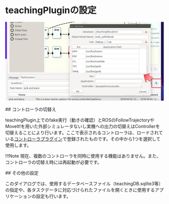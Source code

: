 # teachingPluginの設定

![teachingPluginの設定](img/settings.png)


##<i class="fa fa-arrow-circle-right" aria-hidden="true"></i> コントローラの切替え

teachingPlugin上でのfake実行（動きの確認）とROSのFollowTrajectoryやMoveIt!を用いた外部シミュレータないし実機への出力の切替えはControllerを切替えることにより行います。ここで表示されるコントローラは、ロードされている[コントローラプラグイン](/controller.md)で登録されたものです。その中から1つを選択して使用します。

!!!Note
    現在、複数のコントローラを同時に使用する機能はありません。また、コントローラの切替え時には再起動が必要です。


##<i class="fa fa-arrow-circle-right" aria-hidden="true"></i> その他の設定

このダイアログでは、使用するデータベースファイル（teachingDB.sqlite3等）の指定や、各タスクデータに対応づけられたファイルを開くときに使用するアプリケーションの設定も行います。
